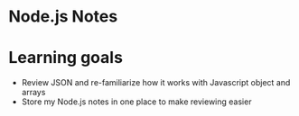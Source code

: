 # Node.js Notes

# Learning goals
* Review JSON and re-familiarize how it works with Javascript object and arrays
* Store my Node.js notes in one place to make reviewing easier
